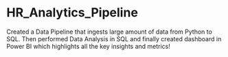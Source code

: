# HR_Analytics_Pipeline
Created a Data Pipeline that ingests large amount of data from Python to SQL. Then performed Data Analysis in SQL and finally created dashboard in Power BI which highlights all the key insights and metrics!
